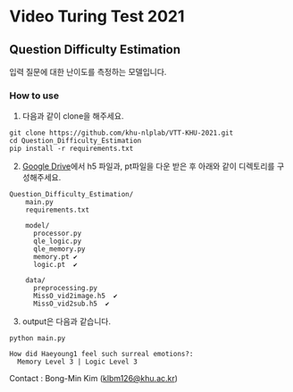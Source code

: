 # Video Turing Test 2021

## Question Difficulty Estimation
입력 질문에 대한 난이도를 측정하는 모델입니다.

### How to use
  1. 다음과 같이 clone을 해주세요.
  ```
  git clone https://github.com/khu-nlplab/VTT-KHU-2021.git
  cd Question_Difficulty_Estimation
  pip install -r requirements.txt
  ```
  2. [Google Drive](https://drive.google.com/drive/u/1/folders/15SUdNCiw_Q1Bmh_CksodztG8rW2XMvpv)에서 h5 파일과, pt파일을 다운 받은 후 아래와 같이 디렉토리를 구성해주세요.
  ```
  Question_Difficulty_Estimation/
      main.py
      requirements.txt
      
      model/
        processor.py
        qle_logic.py
        qle_memory.py
        memory.pt ✔
        logic.pt  ✔

      data/
        preprocessing.py
        MissO_vid2image.h5  ✔
        MissO_vid2sub.h5  ✔
  ```
  3. output은 다음과 같습니다.
  ```
  python main.py
  
  How did Haeyoung1 feel such surreal emotions?:
    Memory Level 3 | Logic Level 3 
  ```
  
  Contact : Bong-Min Kim (klbm126@khu.ac.kr)
